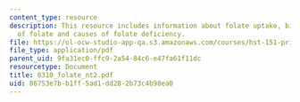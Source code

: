 ```yaml
---
content_type: resource
description: This resource includes information about folate uptake, biochemical activities
  of folate and causes of folate deficiency.
file: https://ol-ocw-studio-app-qa.s3.amazonaws.com/courses/hst-151-principles-of-pharmacology-spring-2005/86753e7bb1ff5ad1dd282b73c4b98ea0_0310_folate_nt2.pdf
file_type: application/pdf
parent_uid: 9fa31ec0-ffc9-2a54-84c6-e47fa61f11dc
resourcetype: Document
title: 0310_folate_nt2.pdf
uid: 86753e7b-b1ff-5ad1-dd28-2b73c4b98ea0
---
```

